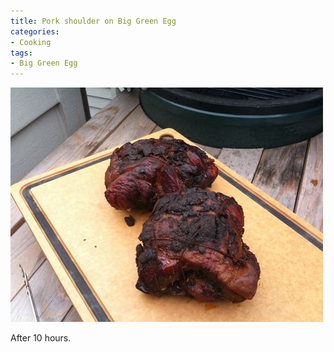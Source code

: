 ```yaml
---
title: Pork shoulder on Big Green Egg
categories:
- Cooking
tags:
- Big Green Egg
---
```


![](/assets/posts/2009/36e9df89464c006be9e959c63d1d867d.jpg)
  



After 10 hours.
